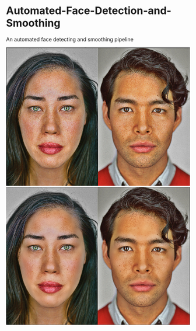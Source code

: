 # Automated-Face-Detection-and-Smoothing
An automated face detecting and smoothing pipeline

![alt text](https://github.com/yyhz76/Automated-Face-Detection-and-Smoothing/blob/main/original_faces.png)
![alt text](https://github.com/yyhz76/Automated-Face-Detection-and-Smoothing/blob/main/smoothed_faces.png)
